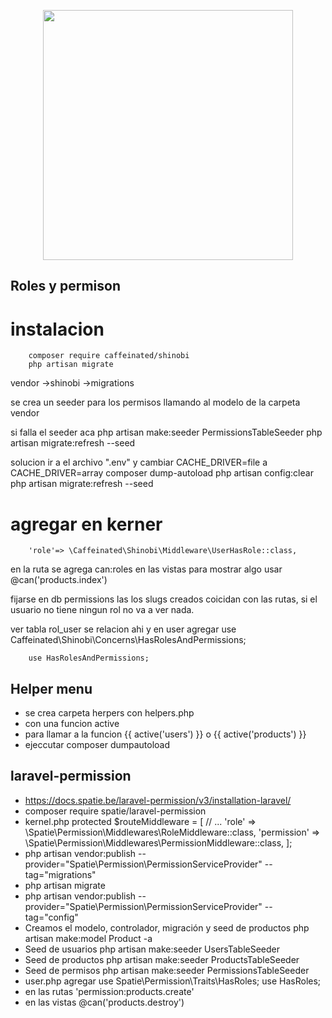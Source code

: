 <p align="center"><img src="https://res.cloudinary.com/dtfbvvkyp/image/upload/v1566331377/laravel-logolockup-cmyk-red.svg" width="400"></p>

## Roles y permison

# instalacion

        composer require caffeinated/shinobi
        php artisan migrate

vendor ->shinobi ->migrations

se crea un seeder para los permisos llamando al modelo de la carpeta vendor

si falla el seeder aca
        php artisan make:seeder PermissionsTableSeeder
        php artisan migrate:refresh --seed

solucion
 ir a el archivo ".env" y cambiar CACHE_DRIVER=file a CACHE_DRIVER=array
 composer dump-autoload
 php artisan config:clear
 php artisan migrate:refresh --seed

 # agregar en kerner

        'role'=> \Caffeinated\Shinobi\Middleware\UserHasRole::class,   

 en la ruta se agrega can:roles 
 en las vistas para mostrar algo usar                                   @can('products.index')

 fijarse en db permissions las los slugs creados coicidan con las rutas, si el usuario no tiene ningun rol no va a ver nada.
       
ver tabla rol_user se relacion ahi
y en user agregar 
        use Caffeinated\Shinobi\Concerns\HasRolesAndPermissions;

        use HasRolesAndPermissions;


## Helper menu        

* se crea carpeta herpers con helpers.php
* con una funcion active
* para llamar a la funcion {{ active('users') }} o {{ active('products') }}
* ejeccutar composer dumpautoload

## laravel-permission
* https://docs.spatie.be/laravel-permission/v3/installation-laravel/
* composer require spatie/laravel-permission
* kernel.php
    protected $routeMiddleware = [
        // ...
        'role' => \Spatie\Permission\Middlewares\RoleMiddleware::class,
        'permission' => \Spatie\Permission\Middlewares\PermissionMiddleware::class,
    ];
* php artisan vendor:publish --provider="Spatie\Permission\PermissionServiceProvider" --tag="migrations"
* php artisan migrate
* php artisan vendor:publish --provider="Spatie\Permission\PermissionServiceProvider" --tag="config"
* Creamos el modelo, controlador, migración y seed de productos php artisan make:model Product -a
* Seed de usuarios php artisan make:seeder UsersTableSeeder
* Seed de productos php artisan make:seeder ProductsTableSeeder
* Seed de permisos php artisan make:seeder PermissionsTableSeeder
* user.php agregar
        use Spatie\Permission\Traits\HasRoles;
        use HasRoles;
* en las rutas 'permission:products.create'
* en las vistas @can('products.destroy')

    